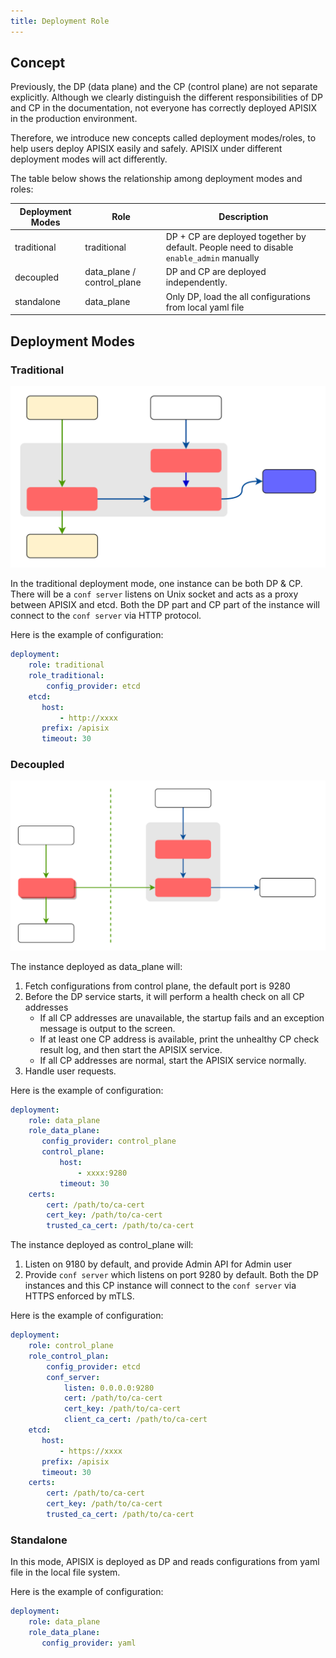 ```yaml
---
title: Deployment Role
---
```


<!--
#
# Licensed to the Apache Software Foundation (ASF) under one or more
# contributor license agreements.  See the NOTICE file distributed with
# this work for additional information regarding copyright ownership.
# The ASF licenses this file to You under the Apache License, Version 2.0
# (the "License"); you may not use this file except in compliance with
# the License.  You may obtain a copy of the License at
#
#     http://www.apache.org/licenses/LICENSE-2.0
#
# Unless required by applicable law or agreed to in writing, software
# distributed under the License is distributed on an "AS IS" BASIS,
# WITHOUT WARRANTIES OR CONDITIONS OF ANY KIND, either express or implied.
# See the License for the specific language governing permissions and
# limitations under the License.
#
-->

## Concept

Previously, the DP (data plane) and the CP (control plane) are not separate explicitly.
Although we clearly distinguish the different responsibilities of DP and CP in the documentation, not everyone has correctly deployed APISIX in the production environment.

Therefore, we introduce new concepts called deployment modes/roles, to help users deploy APISIX easily and safely.
APISIX under different deployment modes will act differently.

The table below shows the relationship among deployment modes and roles:

| Deployment Modes | Role                       | Description                                                                              |
|------------------|----------------------------|------------------------------------------------------------------------------------------|
| traditional      | traditional                | DP + CP are deployed together by default. People need to disable `enable_admin` manually |
| decoupled        | data_plane / control_plane | DP and CP are deployed independently.                                                    |
| standalone       | data_plane                 | Only DP, load the all configurations from local yaml file                                |

## Deployment Modes

### Traditional

![traditional](../../../assets/images/deployment-traditional.svg)

In the traditional deployment mode, one instance can be both DP & CP.
There will be a `conf server` listens on Unix socket and acts as a proxy between APISIX and etcd.
Both the DP part and CP part of the instance will connect to the `conf server` via HTTP protocol.

Here is the example of configuration:

```yaml title="conf/config.yaml"
deployment:
    role: traditional
    role_traditional:
        config_provider: etcd
    etcd:
       host:
           - http://xxxx
       prefix: /apisix
       timeout: 30
```

### Decoupled

![decoupled](../../../assets/images/deployment-cp_and_dp.svg)

The instance deployed as data_plane will:

1. Fetch configurations from control plane, the default port is 9280
2. Before the DP service starts, it will perform a health check on all CP addresses
    - If all CP addresses are unavailable, the startup fails and an exception message is output to the screen.
    - If at least one CP address is available, print the unhealthy CP check result log, and then start the APISIX service.
    - If all CP addresses are normal, start the APISIX service normally.
3. Handle user requests.

Here is the example of configuration:

```yaml title="conf/config.yaml"
deployment:
    role: data_plane
    role_data_plane:
       config_provider: control_plane
       control_plane:
           host:
               - xxxx:9280
           timeout: 30
    certs:
        cert: /path/to/ca-cert
        cert_key: /path/to/ca-cert
        trusted_ca_cert: /path/to/ca-cert
```

The instance deployed as control_plane will:

1. Listen on 9180 by default, and provide Admin API for Admin user
2. Provide `conf server` which listens on port 9280 by default. Both the DP instances and this CP instance will connect to the `conf server` via HTTPS enforced by mTLS.

Here is the example of configuration:

```yaml title="conf/config.yaml"
deployment:
    role: control_plane
    role_control_plan:
        config_provider: etcd
        conf_server:
            listen: 0.0.0.0:9280
            cert: /path/to/ca-cert
            cert_key: /path/to/ca-cert
            client_ca_cert: /path/to/ca-cert
    etcd:
       host:
           - https://xxxx
       prefix: /apisix
       timeout: 30
    certs:
        cert: /path/to/ca-cert
        cert_key: /path/to/ca-cert
        trusted_ca_cert: /path/to/ca-cert
```

### Standalone

In this mode, APISIX is deployed as DP and reads configurations from yaml file in the local file system.

Here is the example of configuration:

```yaml title="conf/config.yaml"
deployment:
    role: data_plane
    role_data_plane:
       config_provider: yaml
```
